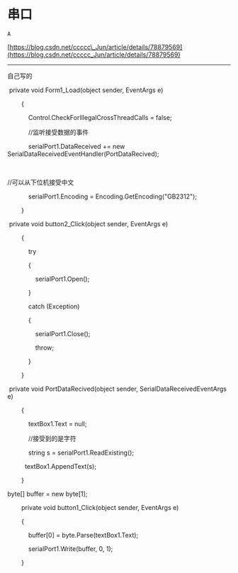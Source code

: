 # 串口

`A`

[https://blog.csdn.net/ccccc\_Jun/article/details/78879569](https://blog.csdn.net/ccccc_Jun/article/details/78879569)

---

自己写的

 private void Form1\_Load\(object sender, EventArgs e\)

        {

            Control.CheckForIllegalCrossThreadCalls = false;

            //监听接受数据的事件

            serialPort1.DataReceived \+= new SerialDataReceivedEventHandler\(PortDataRecived\);

         

//可以从下位机接受中文

            serialPort1.Encoding = Encoding.GetEncoding\("GB2312"\);

        }

 private void button2\_Click\(object sender, EventArgs e\)

        {

            try

            {

                serialPort1.Open\(\);

            }

            catch \(Exception\)

            {

                serialPort1.Close\(\);

                throw;

            }

        }

 private void PortDataRecived\(object sender, SerialDataReceivedEventArgs e\)

        {

            textBox1.Text = null;

            //接受到的是字符

            string s = serialPort1.ReadExisting\(\);

          textBox1.AppendText\(s\);

        }

byte\[\] buffer = new byte\[1\];

        private void button1\_Click\(object sender, EventArgs e\)

        {

            buffer\[0\] = byte.Parse\(textBox1.Text\);

            serialPort1.Write\(buffer, 0, 1\);

        }
